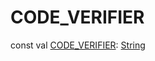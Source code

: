 # CODE_VERIFIER


const val [CODE_VERIFIER](-c-o-d-e_-v-e-r-i-f-i-e-r.md): [String](https://kotlinlang.org/api/latest/jvm/stdlib/kotlin/-string/index.html)
